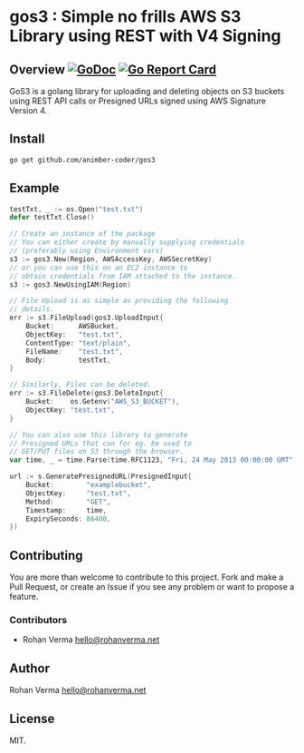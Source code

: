 # gos3 : Simple no frills AWS S3 Library using REST with V4 Signing

## Overview [![GoDoc](https://godoc.org/github.com/animber-coder/gos3?status.svg)](https://godoc.org/github.com/animber-coder/gos3) [![Go Report Card](https://goreportcard.com/badge/github.com/animber-coder/gos3)](https://goreportcard.com/report/github.com/animber-coder/gos3)

GoS3 is a golang library for uploading and deleting objects on S3 buckets using REST API calls or Presigned URLs signed using AWS Signature Version 4.

## Install

```sh
go get github.com/animber-coder/gos3
```

## Example

```go
testTxt, _ := os.Open("test.txt")
defer testTxt.Close()

// Create an instance of the package
// You can either create by manually supplying credentials
// (preferably using Environment vars)
s3 := gos3.New(Region, AWSAccessKey, AWSSecretKey)
// or you can use this on an EC2 instance to 
// obtain credentials from IAM attached to the instance.
s3 := gos3.NewUsingIAM(Region)

// File Upload is as simple as providing the following
// details.
err := s3.FileUpload(gos3.UploadInput{
    Bucket:      AWSBucket,
    ObjectKey:   "test.txt",
    ContentType: "text/plain",
    FileName:    "test.txt",
    Body:        testTxt,
}

// Similarly, Files can be deleted.
err := s3.FileDelete(gos3.DeleteInput{
    Bucket:    os.Getenv("AWS_S3_BUCKET"),
    ObjectKey: "test.txt",
}

// You can also use this library to generate
// Presigned URLs that can for eg. be used to
// GET/PUT files on S3 through the browser.
var time, _ = time.Parse(time.RFC1123, "Fri, 24 May 2013 00:00:00 GMT")

url := s.GeneratePresignedURL(PresignedInput{
    Bucket:        "examplebucket",
    ObjectKey:     "test.txt",
    Method:        "GET",
    Timestamp:     time,
    ExpirySeconds: 86400,
})
```

## Contributing

You are more than welcome to contribute to this project. Fork and make a Pull Request, or create an Issue if you see any problem or want to propose a feature.

### Contributors

- Rohan Verma <hello@rohanverma.net>

## Author

Rohan Verma <hello@rohanverma.net>

## License

MIT.